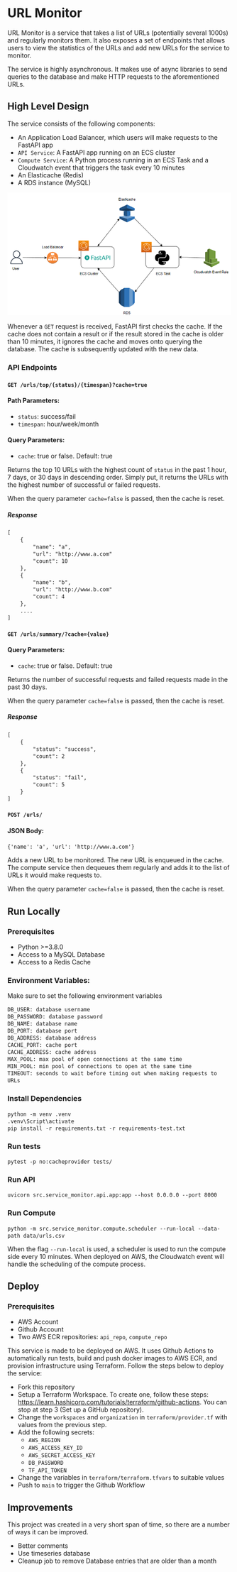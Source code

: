 # URL Monitor
URL Monitor is a service that takes a list of URLs (potentially several 1000s) and regularly monitors them. It also exposes a set of endpoints that allows users to view the statistics of the URLs and add new URLs for the service to monitor. 

The service is highly asynchronous. It makes use of async libraries to send queries to the database and make HTTP requests to the aforementioned URLs.
## High Level Design
The service consists of the following components:
* An Application Load Balancer, which users will make requests to the FastAPI app
* ```API Service```: A FastAPI app running on an ECS cluster
* ```Compute Service```: A Python process running in an ECS Task and a Cloudwatch event that triggers the task every 10 minutes
* An Elasticache (Redis)
* A RDS instance (MySQL)
  
![image](./hld.png)

Whenever a ```GET``` request is received, FastAPI first checks the cache. If the cache does not contain a result or if the result stored in the cache is older than 10 minutes, it ignores the cache and moves onto querying the database. The cache is subsequently updated with the new data.

### API Endpoints
#### ```GET /urls/top/{status}/{timespan}?cache=true```

#### Path Parameters: 
* ```status```: success/fail
* ```timespan```: hour/week/month
#### Query Parameters:
* ```cache```: true or false. Default: true

Returns the top 10 URLs with the highest count of ```status``` in the past 1 hour, 7 days, or 30 days in descending order. Simply put, it returns the URLs with the highest number of successful or failed requests.

When the query parameter ```cache=false``` is passed, then the cache is reset.

##### Response
```
[
    {
        "name": "a",
        "url": "http://www.a.com"
        "count": 10
    },
    {
        "name": "b",
        "url": "http://www.b.com"
        "count": 4
    },
    ....
]
```
#### ```GET /urls/summary/?cache={value}```
#### Query Parameters:
* ```cache```: true or false. Default: true

Returns the number of successful requests and failed requests made in the past 30 days. 

When the query parameter ```cache=false``` is passed, then the cache is reset.

##### Response
```
[
    {
        "status": "success",
        "count": 2
    },
    {
        "status": "fail",
        "count": 5
    }
]
```
#### ```POST /urls/```
#### JSON Body:
 ```{'name': 'a', 'url': 'http://www.a.com'}```

Adds a new URL to be monitored. The new URL is enqueued in the cache. The compute service then dequeues them regularly and adds it to the list of URLs it would make requests to.

When the query parameter ```cache=false``` is passed, then the cache is reset.

## Run Locally
### Prerequisites
* Python >=3.8.0
* Access to a MySQL Database
* Access to a Redis Cache

### Environment Variables:
Make sure to set the following environment variables
```
DB_USER: database username
DB_PASSWORD: database password 
DB_NAME: database name
DB_PORT: database port
DB_ADDRESS: database address
CACHE_PORT: cache port
CACHE_ADDRESS: cache address
MAX_POOL: max pool of open connections at the same time
MIN_POOL: min pool of connections to open at the same time
TIMEOUT: seconds to wait before timing out when making requests to URLs
```

### Install Dependencies
```
python -m venv .venv
.venv\Script\activate
pip install -r requirements.txt -r requirements-test.txt
```
### Run tests
```
pytest -p no:cacheprovider tests/
```
### Run API
```
uvicorn src.service_monitor.api.app:app --host 0.0.0.0 --port 8000
```
### Run Compute
```
python -m src.service_monitor.compute.scheduler --run-local --data-path data/urls.csv
```
When the flag ```--run-local``` is used, a scheduler is used to run the compute side every 10 minutes. When deployed on AWS, the Cloudwatch event will handle the scheduling of the compute process.



## Deploy
### Prerequisites
* AWS Account
* Github Account
* Two AWS ECR repositories: ```api_repo```, ```compute_repo```

This service is made to be deployed on AWS. It uses Github Actions to automatically run tests, build and push docker images to AWS ECR, and provision infrastructure using Terraform. Follow the steps below to deploy the service:

* Fork this repository
* Setup a Terraform Workspace. To create one, follow these steps: https://learn.hashicorp.com/tutorials/terraform/github-actions. You can stop at step 3 (Set up a GitHub repository). 
* Change the ```workspaces``` and ```organization``` in ```terraform/provider.tf``` with values from the previous step.
* Add the following secrets:
    * ```AWS_REGION```
    * ```AWS_ACCESS_KEY_ID```
    * ```AWS_SECRET_ACCESS_KEY```
    * ```DB_PASSWORD```
    * ```TF_API_TOKEN```
* Change the variables in ```terraform/terraform.tfvars``` to suitable values
* Push to ```main``` to trigger the Github Workflow

## Improvements
This project was created in a very short span of time, so there are a number of ways it can be improved.

* Better comments
* Use timeseries database
* Cleanup job to remove Database entries that are older than a month




